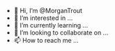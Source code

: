 - 👋 Hi, I’m @MorganTrout
- 👀 I’m interested in ...
- 🌱 I’m currently learning ...
- 💞️ I’m looking to collaborate on ...
- 📫 How to reach me ...

<!---
MorganTrout/MorganTrout is a ✨ special ✨ repository because its `README.md` (this file) appears on your GitHub profile.
You can click the Preview link to take a look at your changes.
--->
